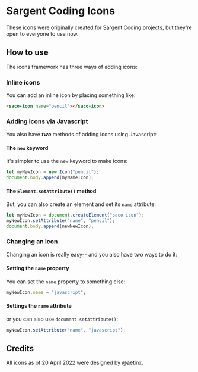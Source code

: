 # Sargent Coding Icons
These icons were originally created for Sargent Coding projects, but they're open to everyone to use now.

## How to use
The icons framework has three ways of adding icons:
### Inline icons
You can add an inline icon by placing something like:
```html
<saco-icon name="pencil"></saco-icon>
```
### Adding icons via Javascript
You also have ***two*** methods of adding icons using Javascript:

#### The `new` keyword
It's simpler to use the `new` keyword to make icons:
```javascript
let myNewIcon = new Icon("pencil");
document.body.append(myNameIcon);
```

#### The `Element.setAttribute()` method
But, you can also create an element and set its `name` attribute:
```javascript
let myNewIcon = document.createElement("saco-icon");
myNewIcon.setAttribute("name", "pencil");
document.body.append(newNewIcon);
```

### Changing an icon
Changing an icon is really easy-- and you also have two ways to do it:

#### Setting the `name` property
You can set the `name` property to something else:
```javascript
myNewIcon.name = "javascript";
```

#### Settings the `name` attribute
or you can also use `document.setAttribute()`:
```javascript
myNewIcon.setAttribute("name", "javascript");
```

## Credits
All icons as of 20 April 2022 were designed by @aetinx.
